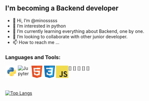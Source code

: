## I'm becoming a Backend developer
- 👋 Hi, I’m @minosssss
- 👀 I’m interested in python
- 🌱 I’m currently learning everything about Backend, one by one.
- 💞️ I’m looking to collaborate with other junior developer.
- 📫 How to reach me ...


### Languages and Tools:

[<img align="left" alt="Python" width="40px" src="https://raw.githubusercontent.com/github/explore/80688e429a7d4ef2fca1e82350fe8e3517d3494d/topics/python/python.png"/>]
[<img align="left" alt="Jupyter" width="40px" src="https://upload.wikimedia.org/wikipedia/commons/thumb/3/38/Jupyter_logo.svg/883px-Jupyter_logo.svg.png"/>]
[<img align="left" alt="HTML" width="40px" src="https://raw.githubusercontent.com/devicons/devicon/00f02ef57fb7601fd1ddcc2fe6fe670fef3ae3e4/icons/html5/html5-original.svg"/>]
[<img align="left" alt="CSS3r" width="40px" src="https://raw.githubusercontent.com/devicons/devicon/00f02ef57fb7601fd1ddcc2fe6fe670fef3ae3e4/icons/css3/css3-original.svg"/>]
[<img align="left" alt="JavaScript" width="40px" src="https://github.com/devicons/devicon/blob/master/icons/javascript/javascript-original.svg"/>]

<br />
<br />


[![Top Langs](https://github-readme-stats.vercel.app/api/top-langs/?username=minosssss&show_icons=true&hide_border=true)](https://github.com/minosssss)

